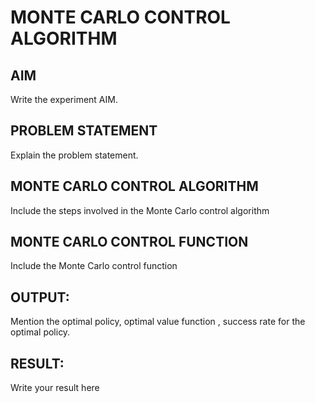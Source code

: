 # MONTE CARLO CONTROL ALGORITHM

## AIM
Write the experiment AIM.

## PROBLEM STATEMENT
Explain the problem statement.

## MONTE CARLO CONTROL ALGORITHM
Include the steps involved in the Monte Carlo control algorithm

## MONTE CARLO CONTROL FUNCTION
Include the Monte Carlo control function

## OUTPUT:
Mention the optimal policy, optimal value function , success rate for the optimal policy.

## RESULT:

Write your result here
